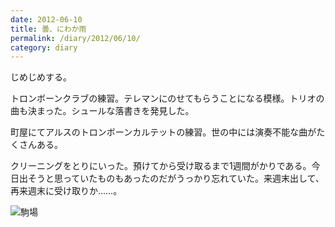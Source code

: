 ```yaml
---
date: 2012-06-10
title: 曇、にわか雨
permalink: /diary/2012/06/10/
category: diary
---
```


じめじめする。

トロンボーンクラブの練習。テレマンにのせてもらうことになる模様。トリオの曲も決まった。シュールな落書きを発見した。

町屋にてアルスのトロンボーンカルテットの練習。世の中には演奏不能な曲がたくさんある。

クリーニングをとりにいった。預けてから受け取るまで1週間がかりである。今日出そうと思っていたものもあったのだがうっかり忘れていた。来週末出して、再来週末に受け取りか……。

![駒場](http://instagram.com/p/LrXym7SLst/media?size=l "駒場")